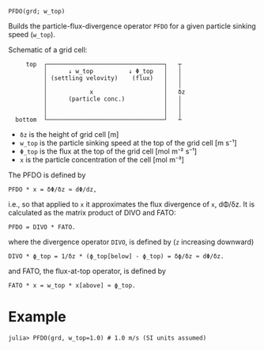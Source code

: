 ```
PFDO(grd; w_top)
```

Builds the particle-flux-divergence operator `PFDO` for a given particle sinking speed (`w_top`).

Schematic of a grid cell:

```
     top  ┌─────────────────────────────────┐   ┬
          │      ↓ w_top          ↓ Φ_top   │   │
          │ (settling velovity)    (flux)   │   │
          │                                 │   │
          │            x                    │   δz
          │      (particle conc.)           │   │
          │                                 │   │
          │                                 │   │
  bottom  └─────────────────────────────────┘   ┴
```

  * `δz` is the height of grid cell [m]
  * `w_top` is the particle sinking speed at the top of the grid cell [m s⁻¹]
  * `Φ_top` is the flux at the top of the grid cell [mol m⁻² s⁻¹]
  * `x` is the particle concentration of the cell [mol m⁻³]

The PFDO is defined by

```
PFDO * x = δΦ/δz ≈ dΦ/dz,
```

i.e., so that applied to `x` it approximates the flux divergence of `x`, dΦ/δz. It is calculated as the matrix product of DIVO and FATO:

```
PFDO = DIVO * FATO.
```

where the divergence operator `DIVO`, is defined by (`z` increasing downward)

```
DIVO * ϕ_top = 1/δz * (ϕ_top[below] - ϕ_top) = δϕ/δz ≈ dΦ/δz.
```

and FATO, the flux-at-top operator, is defined by

```
FATO * x = w_top * x[above] ≈ ϕ_top.
```

# Example

```julia-repl
julia> PFDO(grd, w_top=1.0) # 1.0 m/s (SI units assumed)
```
